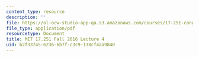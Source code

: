 ```yaml
---
content_type: resource
description: ''
file: https://ol-ocw-studio-app-qa.s3.amazonaws.com/courses/17-251-congress-and-the-american-political-system-i-fall-2016/b2f3374562366b7fc3c9138cf4aa9840_MIT17_251F16_Lec4.pdf
file_type: application/pdf
resourcetype: Document
title: MIT 17.251 Fall 2016 Lecture 4
uid: b2f33745-6236-6b7f-c3c9-138cf4aa9840
---
```

